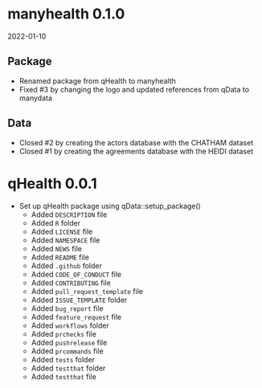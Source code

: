 # manyhealth 0.1.0

2022-01-10

## Package

* Renamed package from qHealth to manyhealth
* Fixed #3 by changing the logo and updated references from qData to manydata

## Data

* Closed #2 by creating the actors database with the CHATHAM dataset
* Closed #1 by creating the agreements database with the HEIDI dataset


# qHealth 0.0.1

* Set up qHealth package using qData::setup_package()
  * Added `DESCRIPTION` file
  * Added `R` folder
  * Added `LICENSE` file
  * Added `NAMESPACE` file
  * Added `NEWS` file
  * Added `README` file
  * Added `.github` folder
  * Added `CODE_OF_CONDUCT` file
  * Added `CONTRIBUTING` file
  * Added `pull_request_template` file
  * Added `ISSUE_TEMPLATE` folder
  * Added `bug_report` file
  * Added `feature_request` file
  * Added `workflows` folder
  * Added `prchecks` file
  * Added `pushrelease` file
  * Added `prcommands` file
  * Added `tests` folder
  * Added `testthat` folder
  * Added `testthat` file
